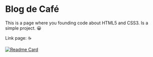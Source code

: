 # Blog de Café
 This is a page where you founding code about HTML5 and CSS3. Is a simple project.  😀
 
 Link page:  ☕

[![Readme Card](https://github-readme-stats.vercel.app/api/pin/?username=gerox-01&repo=BlogDeCaf-)](https://gerox-01.github.io/BlogDeCaf-/)
